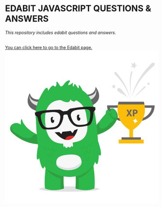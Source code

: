 # EDABIT JAVASCRIPT QUESTIONS & ANSWERS
###### This repository includes edabit questions and answers.
<a href="https://edabit.com/challenges" target="_blank">You can click here to go to the Edabit page. <img src="images\edabit.png" alt="edabit-logo"></a>